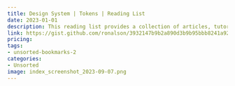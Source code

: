 ```yaml
---
title: Design System | Tokens | Reading List
date: 2023-01-01
description: This reading list provides a collection of articles, tutorials, and resources for designing and using design systems and tokens in web development.
link: https://gist.github.com/ronalson/3932147b9b2a890d3b9b95bbb8241a92
pricing: 
tags: 
- unsorted-bookmarks-2 
categories: 
- Unsorted 
image: index_screenshot_2023-09-07.png
---
```


